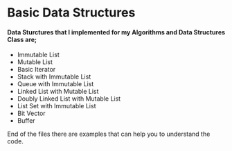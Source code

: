 
# Basic Data Structures

#### Data Sturctures that I implemented for my Algorithms and Data Structures Class are;

- Immutable List
- Mutable List
- Basic Iterator
- Stack with Immutable List
- Queue with Immutable List
- Linked List with Mutable List
- Doubly Linked List with Mutable List
- List Set with Immutable List
- Bit Vector
- Buffer

End of the files there are examples that can help you to understand the code.
 

